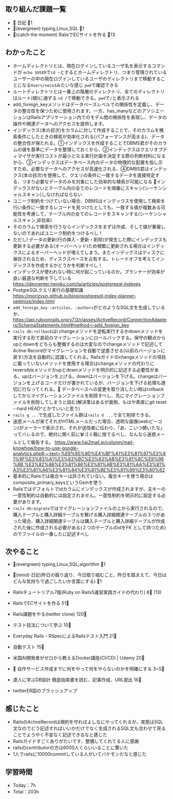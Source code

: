 
## 取り組んだ課題一覧

- :memo: 日記 :tomato:1
- :deciduous_tree:(evergreen) typing,Linux,SQL :tomato:1
- :stars:(catch the moment) RailsでECサイトを作る :tomato:13

## わかったこと

- ホームディレクトリとは、現在ログインしているユーザ名を表示するコマンドが `echo $USER`で`cd ~`とするとホームディレクトリ、つまり管理されているユーザーの中の現在ログインしているユーザのディレクトリまで移動することになる`Users/neco3`みたいな感じ `pwd`で確認できる
- ルートディレクトリとは一番上の階層のディレクトリ、全てのディレクトリはルート(根)に通ずる `cd /`で移動できる。`pwd`で`/`と表示される
- add_foreign_keyメソッドはデータベースレベルでの関係性を定義し、データの整合性を保つために使用されます。一方、has_manyなどのアソシエーションはRailsアプリケーション内でのモデル間の関係性を表現し、データの操作や関連データへのアクセスを提供します。
- インデックス(本の目次)をカラムに対して作成することで、そのカラムを検索条件にしたときの検索が効率化される(パフォーマンスが高まる)、データの整合性が保たれる。①インデックスを作成することでDBMS君がそのカラムの値を基準にデータを整理しておくから、②インデックスはクエリオプティマイザが実行コストが最小となる実行計画を決定する際の判断材料になるから、③インデックスはデータベース内のデータの物理的な配置を指し示すため、必要なデータへのアクセスが高速化される、④DMBS君はインデックス(本の目次)を使用して、クエリの条件に一致するデータを直接特定する、つまり必要なデータのみを対象にした効率的な検索が可能になる 🚧インデックスがないとテーブル内の全てのレコードを順番にスキャン(シーケンシャルスキャン)しなければならない
- ユニーク制約をつけていない場合、DBMSはインデックスを使用して検索を行い条件に一致するレコードを見つけたとしても、一致する値が複数ある可能性を考慮して、テーブル内の全てのレコードをスキャンする(シーケンシャルスキャン,非効率)
- そのカラムで検索を行うならインデックスをまずは作成、そして値が重複しないのであればユニーク制約をつけるべし！
- ただし! データの更新(行の挿入・更新・削除)が発生した際にインデックスも更新する必要がある(オーバーヘッド)ため頻繁に更新される場合はインデックスによるオーバーヘッドが増えてしまう。またインデックスはディスクに保存されるため、ディスクスペースを占有する。トレードオフを考えてインデックスを作成するかどうかを判断すべし！
- インデックスが使われない時に何が起こっているのか。プランナーが効率が良い最適な判断を下している<https://devcenter.heroku.com/ja/articles/postgresql-indexes>
- PostgreSQLクエリ実行の基礎知識 <https://morizyun.github.io/blog/postgresql-index-planner-optimize/index.html>
- `add_foreign_key :articles, :authors`がどのようなSQL文を生成しているか、<https://api.rubyonrails.org/v7.0/classes/ActiveRecord/ConnectionAdapters/SchemaStatements.html#method-i-add_foreign_key>
- `rails db:rollback`はl changeメソッドを逆転実行するかdownメソッドを実行する形で直前のマイグレーションにロールバックする。保守の観点からupとdownをどちらも整備するのは大変なのでchangeメソッドで記述してActive Recordがマイグレーションを自動で逆進させる(以前のバージョンに戻す)方法を自動的に認識してくれる。Railsガイドのchangeメソッドの項目に載っていないメソッドを使用する場合はchangeメソッドの代わりにreversibleメソッドかupとdownメソッドを明示的に記述する必要性がある。upはバージョンを上げる。downはバージョンを下げる。changeはバージョンを上げるコードだけが書かれているが、バージョンを下げる処理も適切に行なってくれる。🚧 データベースへの変更を取り消したい時はrollbackしてからマイグレーションファイルを削除すべし、先にマイグレーションファイルを削除してしまうと詰む(解決策はあるが面倒、もはや素直にgit reset --hard HEAD^とかでいいと思う)
- `rails g ...`で生成したファイル群は`rails d ...`で全て削除できる。
- 迷惑メールが来てそれがHTMLメールだった場合、透明な画像(webビーコン)がメーラーで表示され、それが送信者に伝わり、「あ、こいつ開いたな」ってバレるので、絶対に開く前に🗑️ゴミ箱に捨てるべし、なんなら迷惑メールとして報告する。 <https://www.hai2mail.jp/column/mail-knowhow/how-to-use-google-analytics.php#:~:text=%E9%85%8D%E4%BF%A1%E3%81%97%E3%81%9F%E3%83%A1%E3%83%BC%E3%83%AB%E3%81%8C%E9%96%8B,%E3%82%88%E3%81%86%E3%81%AB%E3%81%AA%E3%81%A3%E3%81%A6%E3%81%84%E3%81%BE%E3%81%99%E3%80%82>
- 基本的にRailsでは複合キーは許されていない。複合キーを使う場合はcomposite_primary_keysというGemを使う
- Railsではデフォルトでidカラムにインデックスが作成されますが、主キーの一意性制約は自動的には設定されません。一意性制約を明示的に設定する必要があります。
- `rails db:migrate`ではマイグレーションファイルの上から実行されるので、購入テーブルと購入詳細テーブルを繋げる購入詳細関連テーブルの３つがあった場合、購入詳細関連テーブルは購入テーブルと購入詳細テーブルが作成された後に作成される必要がある(２つのテーブルのidをFK として持つため)のでファイルの一番したに記述すべし


## 次やること

- :deciduous_tree:(evergreen) typing,Linux,SQL,algorithm :tomato:1
- :memo:(mind) 日記(昨日の振り返り、今日取り組むこと、昨日を踏まえて、今日はどんな気持ちで過ごしたいか言葉にする) :tomato:1

- Railsチュートリアル7版(Ruby on Rails5速習実践ガイドの代わり) 8:tomato: (13)
- RailsでECサイトを作る 51:tomato:
- Rails課題をやる(twitter clone) 120:tomato:
- テスト技法について学ぶ 10:tomato:
- Everyday Rails - RSpecによるRailsテスト入門 21:tomato:
- 自動テスト 15:tomato:
- 米国AI開発者がゼロから教えるDocker講座(CI/CD) | Udemy 20:tomato:
- :compass: 自作サービス作成までに何をやって何をやらないのかを明確にする 3~5:tomato:

- 達人に学ぶDB設計 徹底指南書を読む、記事作成、URL提出 16:tomato:
- twitterER図のブラッシュアップ

## 感じたこと

- RailsのActiveRecordは規約を守ればよしなにやってくれるが、実態はSQL文なのでどう記述すればいいかだけでなく生成されるSQL文も合わせて見ることでようやく不安なく記述できるなと感じた
- Railsガイドすごくありがたいです、整備してくれてる人に感謝
- railsのcontributorの方は6000人くらいいることに驚いた
- 1人でrailsに10000commitしている人がいてバケモンだなと感じた

## 学習時間

- Today：7h
- Total：203h
